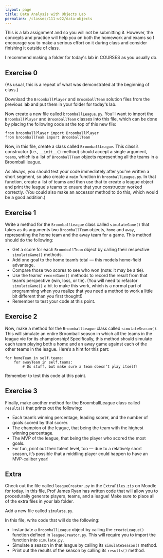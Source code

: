 ```yaml
---
layout: page
title: Data Analysis with Objects Lab
permalink: /classes/111-w22/data-objects
---
```


This is a lab assignment and so you will not be submitting it.
However, the concepts and practice will help you on both the homework and exams so I encourage you to make a serious effort on it during class and consider finishing it outside of class.

I recommend making a folder for today's lab in COURSES as you usually do.

## Exercise 0
(As usual, this is a repeat of what was demonstrated at the beginning of class.)

Download the `BroomballPlayer` and `BroomballTeam` solution files from the previous lab and put them in your folder for today's lab.

Now create a new file called `broomballLeague.py`. 
You’ll want to import the `BroomballPlayer` and `BroomballTeam`  classes into this file, which can be done by placing the following code at the top of this new file:
```
from broomballPlayer import BroomballPlayer
from broomballTeam import BroomballTeam
```

Now, in this file, create a class called `BroomballLeague`. This class’s constructor (i.e., `__init__()` method) should accept a single argument, `teams`, which is a list of `BroomballTeam` objects representing all the teams in a Broomball league.

As always, you should test your code immediately after you've written a short segment, so also create a `main` function in `broomballLeague.py`.
In that function, create a list of teams and then use that to create a league object and print the league's teams to ensure that your constructor worked correctly. 
(You could also make an accessor method to do this, which would be a good addition.)

## Exercise 1

Write a method for the `BroomballLeague` class called `simulateGame()` that takes as its arguments two `BroomballTeam` objects, `home` and `away`, representing the home team and the away team for a game. 
This method should do the following:
* Get a score for each `BroomballTeam` object by calling their respective `simulateGame()` methods.
* Add one goal to the home team’s total — this models home-field advantage.
* Compare those two scores to see who won (note: it may be a tie).
* Use the teams’ `recordGame()` methods to record the result from that team’s perspective (win, loss, or tie). (You will need to refactor `simulateGame()` a bit to make this work, which is a normal part of programming when you realize that you need a method to work a little bit different than you first thought!)
* Remember to test your code at this point.

## Exercise 2
Now, make a method for the `BroomballLeague` class called `simulateSeason()`. 
This will simulate an entire Broomball season in which all the teams in the league vie for its championship! 
Specifically, this method should simulate each team playing both a home and an away game against each of the other teams in the league. Here’s a hint for this part:
```
for homeTeam in self.teams:
    for awayTeam in self.teams:
        # Do stuff, but make sure a team doesn’t play itself!
```

Remember to test this code at this point.

## Exercise 3
Finally, make another method for the BroomballLeague class called `results()` that prints out the following:
* Each team’s winning percentage, leading scorer, and the number of goals scored by that scorer.
* The champion of the league, that being the team with the highest winning percentage.
* The MVP of the league, that being the player who scored the most goals.
* For fun, print out their talent level, too — due to a relatively short season, it’s possible that a middling player could happen to have an MVP-caliber year!

## Extra
Check out the file called `leagueCreator.py` in the `ExtraFiles.zip` on Moodle for today. 
In this file, Prof James Ryan has written code that will allow you to procedurally generate players, teams, and a league! 
Make sure to place all of the extra files in your lab folder.

Add a new file called `simulate.py`. 

In this file, write code that will do the following:

* Instantiate a `BroomballLeague` object by calling the `createLeague()` function defined in `leagueCreator.py`. This will require you to import the function into `simulate.py`.
* Simulate a season in that league by calling its `simulateSeason()` method.
* Print out the results of the season by calling its `results()` method.
